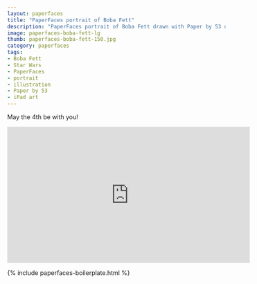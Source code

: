 ```yaml
---
layout: paperfaces
title: "PaperFaces portrait of Boba Fett"
description: "PaperFaces portrait of Boba Fett drawn with Paper by 53 on an iPad."
image: paperfaces-boba-fett-lg
thumb: paperfaces-boba-fett-150.jpg
category: paperfaces
tags: 
- Boba Fett
- Star Wars
- PaperFaces
- portrait
- illustration
- Paper by 53
- iPad art
---
```


May the 4th be with you!

<iframe width="560" height="315" src="http://www.youtube.com/embed/XvVoXgxwrMA" frameborder="0"> </iframe>

{% include paperfaces-boilerplate.html %}